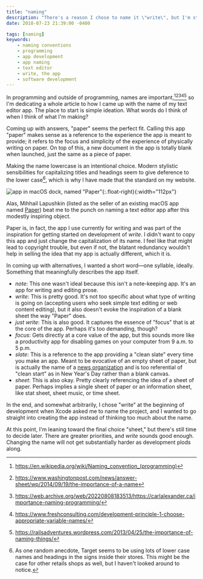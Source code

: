 ```yaml
---
title: "naming"
description: "There's a reason I chose to name it \"write\", but I'm still having second thoughts."
date: 2018-07-23 21:39:00 -0400

tags: [naming]
keywords:
    - naming conventions
    - programming
    - app development
    - app naming
    - text editor
    - write, the app
    - software development
---
```


In programming and outside of programming, names are important,[^1][^2][^3][^4][^5] so I'm dedicating a whole article to how I came up with the name of my text editor app. The place to start is simple ideation. What words do I think of when I think of what I'm making?

Coming up with answers, "paper" seems the perfect fit. Calling this app "paper" makes sense as a reference to the experience the app is meant to provide; it refers to the focus and simplicity of the experience of physically writing on paper. On top of this, a new document in the app is totally blank when launched, just the same as a piece of paper.

Making the name lowercase is an intentional choice. Modern stylistic sensibilities for capitalizing titles and headings seem to give deference to the lower case[^Target], which is why I have made that the standard on my website.

![app in macOS dock, named "Paper"][name taken]{:.float-right}{:width="112px"}

Alas, Mihhail Lapushkin (listed as the seller of an existing macOS app named [Paper]) beat me to the punch on naming a text editor app after this modestly inspiring object.

Paper is, in fact, the app I use currently for writing and was part of the inspiration for getting started on development of *write*. I didn't want to copy this app and just change the capitalization of its name. I feel like that might lead to copyright trouble, but even if not, the blatant redundancy wouldn't help in selling the idea that my app is actually different, which it is.

In coming up with alternatives, I wanted a short word—one syllable, ideally. Something that meaningfully describes the app itself.

- *note*: This one wasn't ideal because this isn't a note-keeping app. It's an app for writing and editing prose.
- *write*: This is pretty good. It's not too specific about what type of writing is going on (accepting users who seek simple text editing or web content editing), but it also doesn't evoke the inspiration of a blank sheet the way "Paper" does.
- *just write*: This is also good. It captures the essence of "focus" that is at the core of the app. Perhaps it's too demanding, though?
- *focus*: Gets directly at a core value of the app, but this sounds more like a productivity app for disabling games on your computer from 9 a.m. to 5 p.m.
- *slate*: This is a reference to the app providing a "clean slate" every time you make an app. Meant to be evocative of an empty sheet of paper, but is actually the name of a [news organization][Slate] and is too referential of "clean start" as in New Year's Day rather than a blank canvas.
- *sheet*: This is also okay. Pretty clearly referencing the idea of a sheet of paper. Perhaps implies a single sheet of paper or an information sheet, like stat sheet, sheet music, or time sheet.

In the end, and somewhat arbitrarily, I chose "write" at the beginning of development when Xcode asked me to name the project, and I wanted to go straight into creating the app instead of thinking too much about the name.

At this point, I'm leaning toward the final choice "sheet," but there's still time to decide later. There are greater priorities, and *write* sounds good enough. Changing the name will not get substantially harder as development plods along.


[name taken]: https://s3.amazonaws.com/carterpape-assets/paper-taken.png
[Paper]: https://www.papereditor.app
[Slate]: https://slate.com

[^1]: <https://en.wikipedia.org/wiki/Naming_convention_(programming)>
[^2]: <https://www.washingtonpost.com/news/answer-sheet/wp/2014/09/19/the-importance-of-a-name>
[^3]: <https://web.archive.org/web/20220808183513/https://carlalexander.ca/importance-naming-programming/>
[^4]: <https://www.freshconsulting.com/development-principle-1-choose-appropriate-variable-names/>
[^5]: <https://railsadventures.wordpress.com/2013/04/25/the-importance-of-naming-things/>

[^Target]: As one random anecdote, Target seems to be using lots of lower case names and headings in the signs inside their stores. This might be the case for other retails shops as well, but I haven't looked around to notice.
